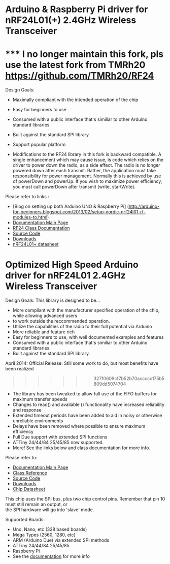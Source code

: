 
# Arduino & Raspberry Pi driver for nRF24L01(+) 2.4GHz Wireless Transceiver

# *** I no longer maintain this fork, pls use the latest fork from TMRh20 https://github.com/TMRh20/RF24

Design Goals: 

* Maximally compliant with the intended operation of the chip
* Easy for beginners to use
* Consumed with a public interface that's similiar to other Arduino standard libraries
* Built against the standard SPI library. 
* Support popular platform

* Modifications to the RF24 library in this fork is backward compatible. A single
  enhancement which may cause issue, is code which relies on the driver to power down the
  radio, as a side effect. The radio is no longer powered down after each transmit. Rather,
  the application must take responsibility for power management. Normally this is
  achieved by use of powerDown and powerUp. If you wish to maximize power efficiency,
  you must call powerDown after transmit (write, startWrite).

Please refer to links :

* [Blog on setting up both Arduino UNO & Raspberry Pi] (http://arduino-for-beginners.blogspot.com/2013/02/setup-nordic-nrf24l01-rf-modules-to.html)
* [Documentation Main Page](http://maniacbug.github.com/RF24)
* [RF24 Class Documentation](http://maniacbug.github.com/RF24/classRF24.html)
* [Source Code](https://github.com/maniacbug/RF24)
* [Downloads](https://github.com/maniacbug/RF24/archives/master)
* [nRF24L01+ datasheet](http://www.nordicsemi.com/eng/nordic/download_resource/8765/2/27999719 )


# Optimized High Speed Arduino driver for nRF24L01 2.4GHz Wireless Transceiver
  
Design Goals: This library is designed to be...  
  
* More compliant with the manufacturer specified operation of the chip, while allowing advanced users
* to work outside the reccommended operation. 
* Utilize the capabilities of the radio to their full potential via Arduino
* More reliable and feature rich  
* Easy for beginners to use, with well documented examples and features 
* Consumed with a public interface that's similiar to other Arduino standard libraries  
* Built against the standard SPI library.   
  
April 2014: Official Release: Still some work to do, but most benefits have been realized
>>>>>>> 327f0609cf7b52b70accccc175b5809dd5074704

* The library has been tweaked to allow full use of the FIFO buffers for maximum transfer speeds
* Changes to read() and available () functionality have increased reliability and response
* Extended timeout periods have been added to aid in noisy or otherwise unreliable environments
* Delays have been removed where possible to ensure maximum efficiency
* Full Due support with extended SPI functions
* ATTiny 24/44/84 25/45/85 now supported.
* More! See the links below and class documentation for more info.
  
Please refer to:  
  
* [Documentation Main Page](http://tmrh20.github.io/)  
* [Class Reference]( http://tmrh20.github.io/RF24/classRF24.html)  
* [Source Code](https://github.com/tmrh20/RF24)  
* [Downloads](https://github.com/TMRh20/RF24/archive/master.zip)  
* [Chip Datasheet](http://www.nordicsemi.com/files/Product/data_sheet/nRF24L01_Product_Specification_v2_0.pdf)  
  
This chip uses the SPI bus, plus two chip control pins.  Remember that pin 10 must still remain an output, or  
the SPI hardware will go into 'slave' mode.  
  
Supported Boards:  
  
* Uno, Nano, etc (328 based boards)  
* Mega Types (2560, 1280, etc)  
* ARM (Arduino Due) via extended SPI methods 
* ATTiny 24/44/84 25/45/85  
* Raspberry Pi
* See the [documentation](http://tmrh20.github.io/) for more info
